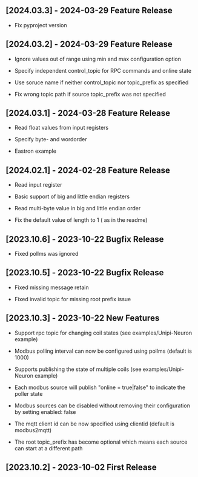 ## [2024.03.3] - 2024-03-29 Feature Release

- Fix pyproject version

## [2024.03.2] - 2024-03-29 Feature Release

- Ignore values out of range using min and max configuration option

- Specify independent control_topic for RPC commands and online state

- Use soruce name if neither control_topic nor topic_prefix as specified

- Fix wrong topic path if source topic_prefix was not specified


## [2024.03.1] - 2024-03-28 Feature Release

- Read float values from input registers

- Specify byte- and wordorder

- Eastron example

## [2024.02.1] - 2024-02-28 Feature Release

- Read input register

- Basic support of big and little endian registers

- Read multi-byte value in big and little endian order

- Fix the default value of length to 1 ( as in the readme)


## [2023.10.6] - 2023-10-22 Bugfix Release

- Fixed pollms was ignored

## [2023.10.5] - 2023-10-22 Bugfix Release

- Fixed missing message retain

- Fixed invalid topic for missing root prefix issue


## [2023.10.3] - 2023-10-22 New Features

- Support rpc topic for changing coil states (see examples/Unipi-Neuron example)

- Modbus polling interval can now be configured using pollms (default is 1000)

- Supports publishing the state of multiple coils (see examples/Unipi-Neuron example)

- Each modbus source will publish "online = true|false" to indicate the poller state

- Modbus sources can be disabled without removing their configuration by setting enabled: false

- The mqtt client id can be now specified using clientid (default is modbus2mqtt)

- The root topic_prefix has become optional which means each source can start at a different path


## [2023.10.2] - 2023-10-02 First Release
